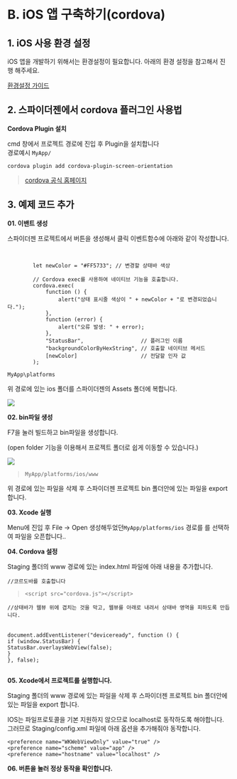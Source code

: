 # B. iOS 앱 구축하기(cordova)

## 1. iOS 사용 환경 설정

iOS 앱을 개발하기 위해서는 환경설정이 필요합니다. 아래의 환경 설정을 참고해서 진행 해주세요.

[환경설정 가이드](../../../03-start-guide/04-mobile/b-ios.md)

## 2. 스파이더젠에서 cordova 플러그인 사용법

**Cordova Plugin 설치**

cmd 창에서 프로젝트 경로에 진입 후 Plugin을 설치합니다\
경로예시 `MyApp/`

`cordova plugin add cordova-plugin-screen-orientation`

> [cordova 공식 홈페이지](https://cordova.apache.org/plugins/)

## 3. 예제 코드 추가

**01. 이밴트 생성**

스파이더젠 프로젝트에서 버튼을 생성해서 클릭 이벤트함수에 아래와 같이 작성합니다.



```


        let newColor = "#FF5733"; // 변경할 상태바 색상

        // Cordova exec를 사용하여 네이티브 기능을 호출합니다.
        cordova.exec(
            function () {
                alert("상태 표시줄 색상이 " + newColor + "로 변경되었습니다.");
            },
            function (error) {
                alert("오류 발생: " + error);
            },
            "StatusBar",                  // 플러그인 이름
            "backgroundColorByHexString", // 호출할 네이티브 메서드
            [newColor]                    // 전달할 인자 값
        );

```



`MyApp\platforms`

위 경로에 있는 ios 폴더를 스파이더젠의 Assets 폴더에  복합니다.

![](../../../.gitbook/assets/002.png)

**02. bin파일 생성**

F7을 눌러 빌드하고 bin파일을 생성합니다.

(open folder 기능을 이용해서 프로젝트 폴더로 쉽게 이동할 수 있습니다.)

![](<../../../.gitbook/assets/build (1).png>)

> `MyApp/platforms/ios/www`



위 경로에 있는 파일을 삭제 후 스파이더젠 프로젝트 bin 폴더안에 있는 파일을 export 합니다.

**03. Xcode 실행**

Menu에 진입 후 File -> Open 생성해두었던`MyApp/platforms/ios` 경로를 를 선택하여 파일을 오픈합니다..

**04. Cordova 설정**

Staging 폴더의 www 경로에 있는 index.html 파일에 아래 내용을 추가합니다.

`//코르도바를 호출합니다`

> `<script src="cordova.js"></script>`



`//상태바가 웹뷰 위에 겹치는 것을 막고, 웹뷰를 아래로 내려서 상태바 영역을 피하도록 만듭니다.`

\
&#x20;       `document.addEventListener("deviceready", function () {`\
&#x20;           `if (window.StatusBar) {`\
&#x20;               `StatusBar.overlaysWebView(false);`\
&#x20;           `}`\
&#x20;       `}, false);`

<figure><img src="../../../.gitbook/assets/ioscordova.png" alt=""><figcaption></figcaption></figure>

**05. Xcode에서 프로젝트를 실행합니다.**

Staging 폴더의 www 경로에 있는 파일을 삭제 후 스파이더젠 프로젝트 bin 폴더안에 있는 파일을 export 합니다.

IOS는 파일프로토콜을 기본 지원하지 않으므로 localhost로 동작하도록 해야합니다. 그러므로 Staging/config.xml 파일에 아래 옵션을 추가해줘야 동작합니다.

```
<preference name="WKWebViewOnly" value="true" />
<preference name="scheme" value="app" />
<preference name="hostname" value="localhost" />
```

**06. 버튼을 눌러 정상 동작을 확인합니다.**



<div><figure><img src="../../../.gitbook/assets/ios01.png" alt=""><figcaption></figcaption></figure> <figure><img src="../../../.gitbook/assets/ios02.png" alt=""><figcaption></figcaption></figure></div>
